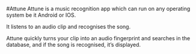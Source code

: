 #Attune
Attune is a music recognition app which can run on any operating system be it Android or IOS.


It listens to an audio clip and recognises the song.


Attune quickly turns your clip into an audio fingerprint and searches in the database, and if the song is recognised, it’s displayed.
